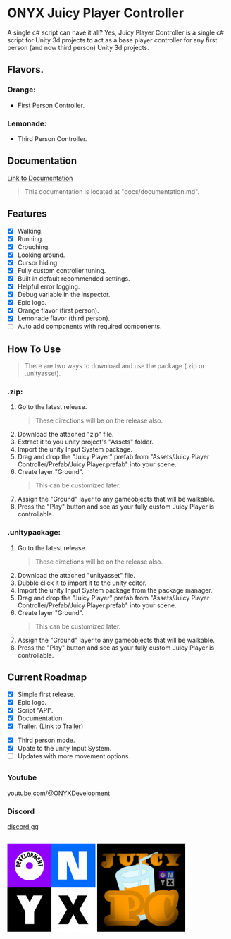# ONYX Juicy Player Controller
A single c# script can have it all? Yes, Juicy Player Controller is a single c# script for Unity 3d projects to act as a base player controller for any first person (and now third person) Unity 3d projects.

## Flavors.
### Orange:
- First Person Controller.
### Lemonade:
- Third Person Controller.

## Documentation
[Link to Documentation](https://github.com/AndrewCromar/Juicy-Player-Controller/blob/main/Docs/documentation.md)
> This documentation is located at "docs/documentation.md".

## Features
- [x] Walking.
- [x] Running.
- [x] Crouching.
- [x] Looking around.
- [x] Cursor hiding.
- [x] Fully custom controller tuning.
- [x] Built in default recommended settings.
- [x] Helpful error logging.
- [x] Debug variable in the inspector.
- [x] Epic logo.
- [x] Orange flavor (first person).
- [x] Lemonade flavor (third person).
- [ ] Auto add components with required components.

## How To Use
> There are two ways to download and use the package (.zip or .unityasset).
### .zip:
1. Go to the latest release.
     > These directions will be on the release also.
3. Download the attached "zip" file.
4. Extract it to you unity project's "Assets" folder.
5. Import the unity Input System package.
6. Drag and drop the "Juicy Player" prefab from "Assets/Juicy Player Controller/Prefab/Juicy Player.prefab" into your scene.
7. Create layer "Ground".
     > This can be customized later.
8. Assign the "Ground" layer to any gameobjects that will be walkable.
9. Press the "Play" button and see as your fully custom Juicy Player is controllable.
### .unitypackage:
1. Go to the latest release.
     > These directions will be on the release also.
3. Download the attached "unityasset" file.
4. Dubble click it to import it to the unity editor.
5. Import the unity Input System package from the package manager.
6. Drag and drop the "Juicy Player" prefab from "Assets/Juicy Player Controller/Prefab/Juicy Player.prefab" into your scene.
7. Create layer "Ground".
     > This can be customized later.
8. Assign the "Ground" layer to any gameobjects that will be walkable.
9. Press the "Play" button and see as your fully custom Juicy Player is controllable.

## Current Roadmap
- [x] Simple first release.
- [x] Epic logo.
- [x] Script "API".
- [x] Documentation.
- [x] Trailer. ([Link to Trailer](https://www.youtube.com/watch?v=qo74vB7uOtk))
<!-- - [ ] Unity Asset Store (In Progress). -->
- [x] Third person mode.
- [x] Upate to the unity Input System.
- [ ] Updates with more movement options.

##
### Youtube
[youtube.com/@ONYXDevelopment](https://www.youtube.com/@ONYXDevelopment)
### Discord
[discord.gg](https://discord.gg/2maTr7RQQQ)
##
<img src="ONYX/onyx_logo.png" alt="onyx_logo" width="200"/> <img src="ONYX/juicy_pc_logo.png" alt="juicy_pc_logo" width="200"/>
